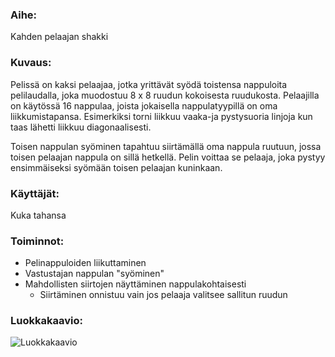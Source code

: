 ### Aihe:
Kahden pelaajan shakki

### Kuvaus:
Pelissä on kaksi pelaajaa, jotka yrittävät syödä toistensa nappuloita pelilaudalla, joka muodostuu 8 x 8 ruudun kokoisesta ruudukosta. Pelaajilla on käytössä 16 nappulaa, joista jokaisella nappulatyypillä on oma liikkumistapansa. Esimerkiksi torni liikkuu vaaka-ja pystysuoria linjoja kun taas lähetti liikkuu diagonaalisesti.

Toisen nappulan syöminen tapahtuu siirtämällä oma nappula ruutuun, jossa toisen pelaajan nappula on sillä hetkellä.
Pelin voittaa se pelaaja, joka pystyy ensimmäiseksi syömään toisen pelaajan kuninkaan.

### Käyttäjät:
Kuka tahansa

### Toiminnot:
- Pelinappuloiden liikuttaminen
- Vastustajan nappulan "syöminen"
- Mahdollisten siirtojen näyttäminen nappulakohtaisesti
	* Siirtäminen onnistuu vain jos pelaaja valitsee sallitun ruudun

### Luokkakaavio:

![Luokkakaavio](shakki/dokumentointi/luokkakaavio.JPG "Luokkakaavio")
